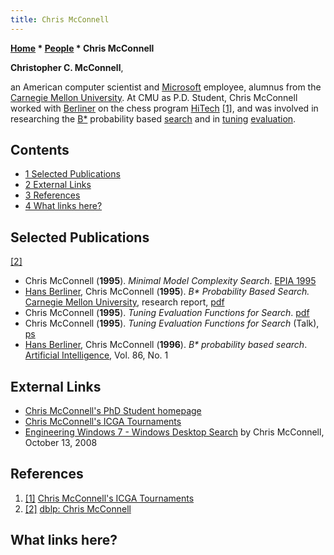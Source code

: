```yaml
---
title: Chris McConnell
---
```

**[Home](Home "Home") * [People](People "People") * Chris McConnell**

**Christopher C. McConnell**,

an American computer scientist and [Microsoft](Microsoft "Microsoft") employee, alumnus from the [Carnegie Mellon University](Carnegie_Mellon_University "Carnegie Mellon University").
At CMU as P.D. Student, Chris McConnell worked with [Berliner](Hans_Berliner "Hans Berliner") on the chess program [HiTech](HiTech "HiTech") <a id="cite-note-1" href="#cite-ref-1">[1]</a>, and was involved in researching the [B\*](B* "B*") probability based [search](Search "Search") and in [tuning](Automated_Tuning "Automated Tuning") [evaluation](Evaluation "Evaluation").

## Contents

- [1 Selected Publications](#selected-publications)
- [2 External Links](#external-links)
- [3 References](#references)
- [4 What links here?](#what-links-here.3f)

## Selected Publications

<a id="cite-note-2" href="#cite-ref-2">[2]</a>

- Chris McConnell (**1995**). *Minimal Model Complexity Search*. [EPIA 1995](https://dblp.uni-trier.de/db/conf/epia/epia95.html)
- [Hans Berliner](Hans_Berliner "Hans Berliner"), Chris McConnell (**1995**). *B\* Probability Based Search.* [Carnegie Mellon University](Carnegie_Mellon_University "Carnegie Mellon University"), research report, [pdf](https://pdfs.semanticscholar.org/95c8/569d34c3b7bc94f98b159825bd66a8b5e75d.pdf)
- Chris McConnell (**1995**). *Tuning Evaluation Functions for Search*. [pdf](http://citeseerx.ist.psu.edu/viewdoc/download;jsessionid=9B2A0CCA8B1AFB594A879799D974111A?doi=10.1.1.53.9742&rep=rep1&type=pdf)
- Chris McConnell (**1995**). *Tuning Evaluation Functions for Search* (Talk), [ps](http://www.cs.cmu.edu/afs/cs.cmu.edu/user/ccm/www/talks/tune.ps)
- [Hans Berliner](Hans_Berliner "Hans Berliner"), Chris McConnell (**1996**). *B\* probability based search*. [Artificial Intelligence](https://en.wikipedia.org/wiki/Artificial_Intelligence_%28journal%29), Vol. 86, No. 1

## External Links

- [Chris McConnell's PhD Student homepage](http://www.cs.cmu.edu/afs/cs.cmu.edu/user/ccm/www/home.html)
- [Chris McConnell's ICGA Tournaments](https://www.game-ai-forum.org/icga-tournaments/person.php?id=195)
- [Engineering Windows 7 - Windows Desktop Search](https://blogs.msdn.microsoft.com/e7/2008/10/13/windows-desktop-search/) by Chris McConnell, October 13, 2008

## References

1. <a id="cite-ref-1" href="#cite-note-1">[1]</a> [Chris McConnell's ICGA Tournaments](https://www.game-ai-forum.org/icga-tournaments/person.php?id=195)
1. <a id="cite-ref-2" href="#cite-note-2">[2]</a> [dblp: Chris McConnell](https://dblp.uni-trier.de/pers/hd/m/McConnell:Chris.html)

## What links here?

